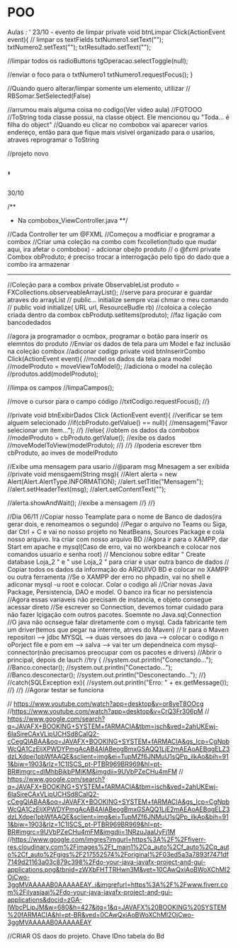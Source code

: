 # POO
Aulas
: '
23/10 - evento de limpar
private void btnLimpar Click(ActionEvent event){
  // limpar os textFields
  txtNumero1.setText("");
  txtNumero2.setText("");
  txtResultado.setText("");
  
  //limpar todos os radioButtons
  tgOperacao.selectToggle(null);
  
  //enviar o foco para o txtNumero1
  txtNumero1.requestFocus();
}

//Quando quero alterar/limpar  somente um elemento, utilizar 
// RBSomar.SetSelected(False)

//arrumou mais alguma coisa no codigo(Ver video aula)
//FOTOOO
//ToString toda classe possui, na classe object. Ele mencionou qu "Toda... é filha do object"
//Quando eu clicar no combobox vai aparecer varios endereço, então para que fique mais visivel organizado para o usarios, atraves reprogramar o ToString

//projeto novo

'
--------------------
30/10

/**
* Na combobox_ViewController.java
**/

//Cada Controller ter um @FXML
//Começou a modficiar e programar a combox
//Criar uma coleção na combo com fxcolletion(tudo que mudar aqui, ira afetar o combobox) - adcionar obejto produto
// o @fxml  private Combox <?> obProduto; é preciso trocar a <?> interrogação pelo tipo do dado que a combo ira armazenar

---
//Coleção para a combox
private ObservableList<Produto> produto =
        FXCollections.observeableArrayList();
        //serve para procurar e guardar atraves do arrayList
// public... initialize sempre vcai chmar o meu comando 
// public void initialize( URL url, ResourceBudle rb)
//coloica a coleção criada dentro da combox
cbProdutp.setItems(produto);
//faz ligação com bancodedados

//agora ja programador o ocmbox, programar o botão para inserir os elemntos do produto
//Enviar os dados de tela para um Model e faz inclusão na coleção combox
//adiconar codigp private void btnInserirCombo Click(ActionEvent event){
//model os dados da tela para model
//modelProduto = moveViewToModel();
//adiciona o model na coleção
//produtos.add(modelProduto);

//limpa os campos
//limpaCampos();

//move o cursor para o campo código
//txtCodigo.requestFocus();
//}

//private void btnExibirDados Click (ActionEvent event){
  //verificar se tem alguem selecionado
  //if(cbProduto.getValue() == null){
    //mensagem("Favor selecionar um item...");
  //}
  //else{
    //obtem os dados da combobox
    //modelProduto = cbProduto.getValue();
    //exibe os dados
    //moveModelToView(modelProduto);
  //}
//}
//poderia escrever tbm cbProduto, ao inves de modelProduto

//Exibe uma mensagem para usario 
//@param msg Mnesagem a ser exibida
//private void mensgaem(String msg){
//Alert alerta = new Alert(Alert.AlertType.INFORMATION);
//alert.setTitle("Mensagem");
//alert.setHeaderText(msg);
//alert.setContentText("");

//alerta.showAndWait(); //exibe a mensagem
//}
//}

//Dia 06/11
//Copiar nosso Teamplate para o nome de Banco de dados(ira gerar dois, e renomeamos o segundo)
//Pegar o arquivo no Teams ou Siga, dar Ctrl + C e vai no nosso projeto no NeatBeans, Sources Package e cola nosso arquivo. Ira criar <default package> com nosso arquivo BD
//Agora ir para o XAMPP, dar Start em apache e mysql(Caso de erro, vai no workbeanch e colocar nos comandos usuario e senha root)
// Mencionou sobre editar " Create database Loja_2 " e " use Loja_2 " para criar e usar outra banco de dados 
// Copiar todos os dados da informação do ARQUIVO BD e colocar no XAMPP ou outra ferramenta
//Se o XAMPP der erro no phpadin, vai no shell e adiconar mysql -u root e colocar. Colar o codigo ali 
//Criar novas Java Package, Persistencia, DAO e model. O banco ira ficar no persistencia
//Agora essas variaveis não precisam de instancia, e objeto consegue acessar direto
//Se escrever so Connection, devemos tomar cuidado para não fazer lçigação com outros pacotes. Soemnte no Java.sql;Connection
//O java não ocnsegue falar diretamente com o mysql. Cada fabricante tem um driver(temos que pegar na internte, atrves do Maven)
// Ir para o Maven repositori --> jdbc MYSQL --> duas versoes do java --> colocar o codigo  n oPorject file e pom em <depndency> --> salva --> vai ter um dependneica  com mysql-connector(não precisamos preocupar com os pacotes e drivers)
//Abrir o principal, depois de lauch 
//try {
//system.out.println("Conectando...");
//Banco.conectar();
//system.out.println("Conectado...");
//Banco.desconectar();
//system.out.println("Desconectando...");
//}
//catch(SQLException ex){
//system.out.println("Erro: " + ex.getMessage());
//}
//}
//Agorar testar se funciona

// https://www.youtube.com/watch?app=desktop&v=or8yeT8OOcg
//https://www.youtube.com/watch?app=desktop&v=CrQ3Fr306pM
// https://www.google.com/search?q=JAVAFX+BOOKING+SYSTEM+fARMACIA&tbm=isch&ved=2ahUKEwj-6IaSjreCAxVLipUCHSd8CaIQ2-cCegQIABAA&oq=JAVAFX+BOOKING+SYSTEM+fARMACIA&gs_lcp=CgNpbWcQA1CzEljXPWDYPmgAcAB4AIABeogBmxGSAQQ1LjE2mAEAoAEBqgELZ3dzLXdpei1pbWfAAQE&sclient=img&ei=TupMZf6JNMuU1sQPp_ilkAo&bih=911&biw=1903&rlz=1C1ISCS_pt-PTBR969BR969&hl=pt-BR#imgrc=dlMhbBjkbPMiKM&imgdii=9UVbPZeCHu4mFM
// https://www.google.com/search?q=JAVAFX+BOOKING+SYSTEM+fARMACIA&tbm=isch&ved=2ahUKEwj-6IaSjreCAxVLipUCHSd8CaIQ2-cCegQIABAA&oq=JAVAFX+BOOKING+SYSTEM+fARMACIA&gs_lcp=CgNpbWcQA1CzEljXPWDYPmgAcAB4AIABeogBmxGSAQQ1LjE2mAEAoAEBqgELZ3dzLXdpei1pbWfAAQE&sclient=img&ei=TupMZf6JNMuU1sQPp_ilkAo&bih=911&biw=1903&rlz=1C1ISCS_pt-PTBR969BR969&hl=pt-BR#imgrc=9UVbPZeCHu4mFM&imgdii=1NRzuJaaUyFj1M
//https://www.google.com/imgres?imgurl=https%3A%2F%2Ffiverr-res.cloudinary.com%2Fimages%2Ft_main1%2Cq_auto%2Cf_auto%2Cq_auto%2Cf_auto%2Fgigs%2F217552574%2Foriginal%2F03ed5a3a7893f7471df7149d21163a03c879c398%2Fdo-your-java-javafx-project-and-gui-applications.png&tbnid=zWXbFHTTRHwn3M&vet=10CAwQxiAoBWoXChMI2OjCwo-3ggMVAAAAAB0AAAAAEAY..i&imgrefurl=https%3A%2F%2Fwww.fiverr.com%2Filyasjaai%2Fdo-your-java-javafx-project-and-gui-applications&docid=zGA-IWbcPLipJM&w=680&h=427&itg=1&q=JAVAFX%20BOOKING%20SYSTEM%20fARMACIA&hl=pt-BR&ved=0CAwQxiAoBWoXChMI2OjCwo-3ggMVAAAAAB0AAAAAEAY

//CRIAR OS daos do projeto. Chave IDno tabela do Bd




